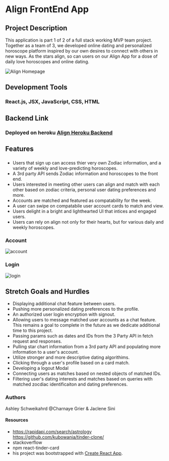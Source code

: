 # Align FrontEnd App

## Project Description

This application is part 1 of 2 of a full stack working MVP team project. Together as a team of 3, we developed online dating and personalized horoscope platform inspired by our own desires to connect with others in new ways. As the stars align, so can users on our Align App for a dose of daily love horoscopes and online dating.

![Align Homepage](https://user-images.githubusercontent.com/97924485/171994333-e94adca5-aa10-4ac7-9aea-686d9371f34b.png)

## Development Tools
### React.js, JSX, JavaScript, CSS, HTML

## Backend Link
### Deployed on heroku [Align Heroku Backend](https://horoscopedatingapp-backend.herokuapp.com/users)

## Features
###
* Users that sign up can access thier very own Zodiac information, and a variety of weekly and love-predicting horoscopes.
* A 3rd party API sends Zodiac information and horoscopes to the front end.
* Users interested in meeting other users can align and match with each other based on zodiac criteria, personal user dating preferences and more.
* Accounts are matched and featured as compatability for the week.
* A user can swipe on compatabile user account cards to match and view.
* Users delight in a bright and lighthearted UI that intices and engaged users.
* Users can rely on align not only for their hearts, but for various daily and weekly horoscopes.

### Account
![account](https://user-images.githubusercontent.com/98440887/171994942-8b0f4235-e86c-466d-beb9-cd5de5b652d2.png)

### Login
![login](https://user-images.githubusercontent.com/98440887/171994952-3d93dc83-0555-4869-884e-21a08ae395d6.png)


 ## Stretch Goals and Hurdles
* Displaying additional chat feature between users.
* Pushing more personalized dating preferences to the profile.
* An authorized user login encryption with signout.
* Allowing users to message matched user accounts as a chat feature. This remains a goal to complete in the future as we dedicate additional time to this project.
* Passing params such as dates and IDs from the 3 Party API in fetch request and responses.
* Pulling star chart information from a 3rd party API and populating more information to a user's account.
* Utilize stronger and more descriptive dating algorithims.
* Clicking through a user's profile based on a card match.
* Developing a logout Modal
* Connecting users as matches based on nested objects of matched IDs.
* Filtering user's dating interests and matches based on queries with matched zocdiac identificaiton and dating preferences.

### Authors
Ashley Schweikahrd @Charnaye Grier & Jaclene Sini

#### Resources
####
* https://rapidapi.com/search/astrology
https://github.com/kubowania/tinder-clone/
* stackoverflow
* npm react-tinder-card
* his project was bootstrapped with [Create React App](https://github.com/facebook/create-react-app).




